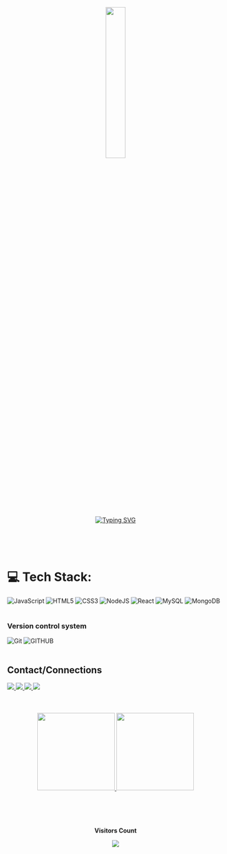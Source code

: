 <!--
**RaphaelGMoreira/RaphaelGMoreira** is a ✨ _special_ ✨ repository because its `README.md` (this file) appears on your GitHub profile.

Here are some ideas to get you started:

- 🔭 I’m currently working on ...
- 🌱 I’m currently learning ...
- 👯 I’m looking to collaborate on ...
- 🤔 I’m looking for help with ...
- 💬 Ask me about ...
- 📫 How to reach me: ...
- 😄 Pronouns: ...
- ⚡ Fun fact: ...
-->

<div align="center">
<img width=30% src="https://gifs.eco.br/wp-content/uploads/2022/10/gif-de-informatica-44.gif"/>

[![Typing SVG](https://readme-typing-svg.herokuapp.com/?color=00bfbf&size=35&center=true&vCenter=true&width=1000&lines=HELLO,+my+name+is+Raphael+Gimenes+Moreira;I'm+29+years+old;I'm+from+São+Paulo;I'm+studend+of+Adventista+University;I'm+studying+system+analysis+and+development;Welcome!+:%29)](https://git.io/typing-svg)
</div>
<br><br><br>

# 💻 Tech Stack:
![JavaScript](https://img.shields.io/badge/javascript-%23323330.svg?style=for-the-badge&logo=javascript&logoColor=%23F7DF1E) ![HTML5](https://img.shields.io/badge/html5-%23E34F26.svg?style=for-the-badge&logo=html5&logoColor=white) ![CSS3](https://img.shields.io/badge/css3-%231572B6.svg?style=for-the-badge&logo=css3&logoColor=white) ![NodeJS](https://img.shields.io/badge/node.js-6DA55F?style=for-the-badge&logo=node.js&logoColor=white) ![React](https://img.shields.io/badge/react-%2320232a.svg?style=for-the-badge&logo=react&logoColor=%2361DAFB) ![MySQL](https://img.shields.io/badge/mysql-%2300f.svg?style=for-the-badge&logo=mysql&logoColor=white) ![MongoDB](https://img.shields.io/badge/MongoDB-%234ea94b.svg?style=for-the-badge&logo=mongodb&logoColor=white) 
<br><br>  

### Version control system
![Git](https://img.shields.io/badge/git-%23F05033.svg?style=for-the-badge&logo=git&logoColor=white)
![GITHUB](https://img.shields.io/badge/GitHub-161B22?style=for-the-badge&logo=github&logoColor=white)
<br><br>
## Contact/Connections
<div>
  <a href="mailto:raphaelgimenesmoreira@gmail.com" target="_blank">
    <img src="https://img.shields.io/badge/Gmail-D93025?style=for-the-badge&logo=gmail&logoColor=white" target="_blank">
  </a>
  <a href="https://www.linkedin.com/in/raphael-moreira-9a0a4963/" target="_blank">
    <img src="https://img.shields.io/badge/Linkedin-0A66C2?style=for-the-badge&logo=LINKEDIN&logoColor=white" target="_blank">
  </a>
  <a href="https://www.instagram.com/raphaelgimenesmoreira/" target="_blank">
    <img src="https://img.shields.io/badge/Instagram-D03475?style=for-the-badge&logo=instagram&logoColor=white" target="_blank">
  </a>
    <a href="https://www.facebook.com/raphael.gimenesmoreira" target="_blank">
    <img src="https://img.shields.io/badge/FaceBook-3494d0?style=for-the-badge&logo=FaceBook&logoColor=white" target="_blank">
  </a>
</div>
<br><br><br>

<div align="center">
  <a href="https://github.com/RaphaelGMoreira/">
    <img loading="lazy" height="180em" src="https://github-readme-stats.vercel.app/api?username=RaphaelGMoreira&show_icons=true&theme=dracula&include_all_commits=true&count_private=true"/>
  </a>
  <a href="https://github.com/RaphaelGMoreira/">
    <img loading="lazy" height="180em" src="https://github-readme-stats.vercel.app/api/top-langs/?username=RaphaelGMoreira&layout=compact&langs_count=7&theme=dracula"/>
  </a>
</div>
<br><br><br>

<div align="center">
<br><p align="centre"><b>Visitors Count</b></p>  
<p align="center"><img align="center" src="https://profile-counter.glitch.me/%7BRaphaelGMoreira%7D/count.svg" /></p> 
<br></div>
